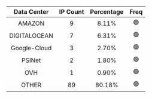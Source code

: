 | Data Center | IP Count | Percentage | Freq |
|:------------:|:--------:|:-----------:|:-----:|
| AMAZON | 9 | 8.11% | 🟢 |
| DIGITALOCEAN | 7 | 6.31% | 🟢 |
| Google-Cloud | 3 | 2.70% | 🟢 |
| PSINet | 2 | 1.80% | 🟢 |
| OVH | 1 | 0.90% | 🟢 |
| OTHER | 89 | 80.18% | 🟢 |